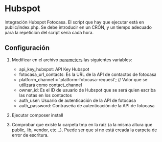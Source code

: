 # Hubspot

Integración Hubspot Fotocasa. El script que hay que ejecutar está en public/index.php. Se debe introducir en un CRON, y un tiempo adecuado para la repetición del script sería cada hora.

## Configuración
    
  1. Modificar en el archivo [parameters](config/parameters.php) las siguientes variables:
     - api_key_hubspot: API Key Hubspot
     - fotocasa_url_contacts: Es la URL de la API de contactos de fotocasa
     - platform_channel = 'platform-fotocasa-request'; // Valor que se utilizará como contact_channel
     - owner_id: Es el ID de usuario de Hubspot que se será quien escriba las notas en los contactos
     - auth_user: Usuario de autenticación de la API de fotocasa
     - auth_password: Contraseña de autenticación de la API de fotocasa
    
  2. Ejecutar composer install
  
  3. Comprobar que existe la carpeta tmp en la raiz (a la misma altura que public, lib, vendor, etc...). Puede ser que si no está creada la carpeta de error de escritura.
  
